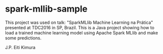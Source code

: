# spark-mllib-sample

This project was used on talk: "SparkMLlib Machine Learning na Prática" presented at TDC2016 in SP, Brazil.
This is a Java project showing how to load a trained machine learning model using Apache Spark MLlib and make some predictions.

J.P. Eiti Kimura
